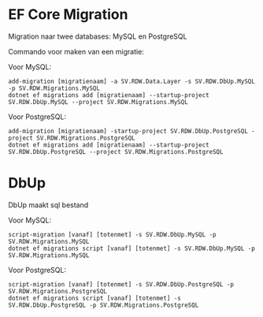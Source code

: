 ﻿# EF Core Migration

Migration naar twee databases: MySQL en PostgreSQL

Commando voor maken van een migratie:

Voor MySQL:
```
add-migration [migratienaam] -a SV.RDW.Data.Layer -s SV.RDW.DbUp.MySQL -p SV.RDW.Migrations.MySQL
dotnet ef migrations add [migratienaam] --startup-project SV.RDW.DbUp.MySQL --project SV.RDW.Migrations.MySQL
```

Voor PostgreSQL:
```
add-migration [migratienaam] -startup-project SV.RDW.DbUp.PostgreSQL -project SV.RDW.Migrations.PostgreSQL
dotnet ef migrations add [migratienaam] --startup-project SV.RDW.DbUp.PostgreSQL --project SV.RDW.Migrations.PostgreSQL
```

# DbUp

DbUp maakt sql bestand

Voor MySQL:
```
script-migration [vanaf] [totenmet] -s SV.RDW.DbUp.MySQL -p SV.RDW.Migrations.MySQL
dotnet ef migrations script [vanaf] [totenmet] -s SV.RDW.DbUp.MySQL -p SV.RDW.Migrations.MySQL
```

Voor PostgreSQL:
```
script-migration [vanaf] [totenmet] -s SV.RDW.DbUp.PostgreSQL -p SV.RDW.Migrations.PostgreSQL
dotnet ef migrations script [vanaf] [totenmet] -s SV.RDW.DbUp.PostgreSQL -p SV.RDW.Migrations.PostgreSQL
```